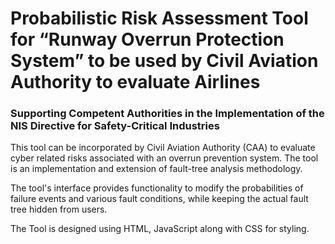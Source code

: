 # Probabilistic Risk Assessment Tool for “Runway Overrun Protection System” to be used by Civil Aviation Authority to evaluate Airlines
### Supporting Competent Authorities in the Implementation of the NIS Directive for Safety-Critical Industries

This tool can be incorporated by Civil Aviation Authority (CAA) to evaluate cyber related risks associated with an overrun prevention system. The tool is an implementation and extension of fault-tree analysis methodology. 
 
The tool's interface provides functionality to modify the probabilities of failure events and various fault conditions, while keeping the actual fault tree hidden from users.

The Tool is designed using HTML, JavaScript along with CSS for styling.
